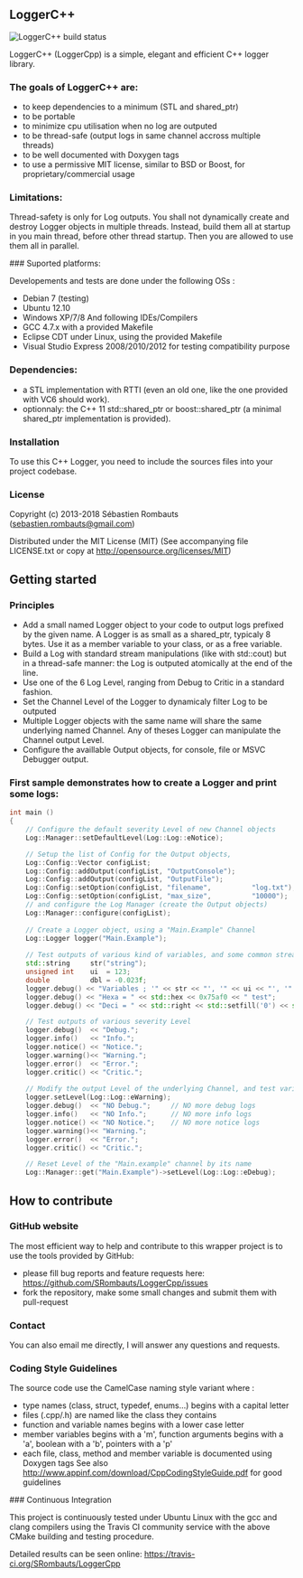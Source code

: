 LoggerC++
---------

![LoggerC++ build status](https://api.travis-ci.org/SRombauts/LoggerCpp.png "LoggerC++ build status")

LoggerC++ (LoggerCpp) is a simple, elegant and efficient C++ logger library.

### The goals of LoggerC++ are:

- to keep dependencies to a minimum (STL and shared_ptr)
- to be portable
- to minimize cpu utilisation when no log are outputed
- to be thread-safe (output logs in same channel accross multiple threads)
- to be well documented with Doxygen tags
- to use a permissive MIT license, similar to BSD or Boost, for proprietary/commercial usage

### Limitations:

Thread-safety is only for Log outputs.
You shall not dynamically create and destroy Logger objects in multiple threads.
Instead, build them all at startup in you main thread, before other thread startup.
Then you are allowed to use them all in parallel.

### Suported platforms:

Developements and tests are done under the following OSs :
- Debian 7 (testing)
- Ubuntu 12.10
- Windows XP/7/8
And following IDEs/Compilers
- GCC 4.7.x with a provided Makefile
- Eclipse CDT under Linux, using the provided Makefile
- Visual Studio Express 2008/2010/2012 for testing compatibility purpose

### Dependencies:

- a STL implementation with RTTI (even an old one, like the one provided with VC6 should work).
- optionnaly: the C++ 11 std::shared_ptr or boost::shared_ptr (a minimal shared_ptr implementation is provided).

### Installation

To use this C++ Logger, you need to include the sources files into your project codebase.

### License

Copyright (c) 2013-2018 Sébastien Rombauts (sebastien.rombauts@gmail.com)

Distributed under the MIT License (MIT) (See accompanying file LICENSE.txt
or copy at http://opensource.org/licenses/MIT)

## Getting started
### Principles

- Add a small named Logger object to your code to output logs prefixed by the given name.
A Logger is as small as a shared_ptr, typicaly 8 bytes.
Use it as a member variable to your class, or as a free variable.
- Build a Log with standard stream manipulations (like with std::cout)
but in a thread-safe manner: the Log is outputed atomically at the end of the line.
- Use one of the 6 Log Level, ranging from Debug to Critic in a standard fashion.
- Set the Channel Level of the Logger to dynamicaly filter Log to be outputed
- Multiple Logger objects with the same name will share the same underlying named Channel.
Any of theses Logger can manipulate the Channel output Level.
- Configure the availlable Output objects, for console, file or MSVC Debugger output.

### First sample demonstrates how to create a Logger and print some logs:

```C++
int main ()
{
    // Configure the default severity Level of new Channel objects
    Log::Manager::setDefaultLevel(Log::Log::eNotice);

    // Setup the list of Config for the Output objects,
    Log::Config::Vector configList;
    Log::Config::addOutput(configList, "OutputConsole");
    Log::Config::addOutput(configList, "OutputFile");
    Log::Config::setOption(configList, "filename",          "log.txt");
    Log::Config::setOption(configList, "max_size",          "10000");
    // and configure the Log Manager (create the Output objects)
    Log::Manager::configure(configList);
    
    // Create a Logger object, using a "Main.Example" Channel
    Log::Logger logger("Main.Example");
    
    // Test outputs of various kind of variables, and some common stream manipulations.
    std::string     str("string");
    unsigned int    ui  = 123;
    double          dbl = -0.023f;
    logger.debug() << "Variables ; '" << str << "', '" << ui << "', '" << dbl << "'";
    logger.debug() << "Hexa = " << std::hex << 0x75af0 << " test";
    logger.debug() << "Deci = " << std::right << std::setfill('0') << std::setw(8) << 76035 << " test";

    // Test outputs of various severity Level
    logger.debug()  << "Debug.";
    logger.info()   << "Info.";
    logger.notice() << "Notice.";
    logger.warning()<< "Warning.";
    logger.error()  << "Error.";
    logger.critic() << "Critic.";
    
    // Modify the output Level of the underlying Channel, and test various severity Level again
    logger.setLevel(Log::Log::eWarning);
    logger.debug()  << "NO Debug.";     // NO more debug logs
    logger.info()   << "NO Info.";      // NO more info logs
    logger.notice() << "NO Notice.";    // NO more notice logs
    logger.warning()<< "Warning.";
    logger.error()  << "Error.";
    logger.critic() << "Critic.";

    // Reset Level of the "Main.example" channel by its name
    Log::Manager::get("Main.Example")->setLevel(Log::Log::eDebug);
```

## How to contribute
### GitHub website
The most efficient way to help and contribute to this wrapper project is to
use the tools provided by GitHub:
- please fill bug reports and feature requests here: https://github.com/SRombauts/LoggerCpp/issues
- fork the repository, make some small changes and submit them with pull-request

### Contact
You can also email me directly, I will answer any questions and requests.

### Coding Style Guidelines
The source code use the CamelCase naming style variant where :
- type names (class, struct, typedef, enums...) begins with a capital letter
- files (.cpp/.h) are named like the class they contains
- function and variable names begins with a lower case letter
- member variables begins with a 'm', function arguments begins with a 'a', boolean with a 'b', pointers with a 'p'
- each file, class, method and member variable is documented using Doxygen tags
See also http://www.appinf.com/download/CppCodingStyleGuide.pdf for good guidelines

### Continuous Integration

This project is continuously tested under Ubuntu Linux with the gcc and clang compilers
using the Travis CI community service with the above CMake building and testing procedure.

Detailed results can be seen online: https://travis-ci.org/SRombauts/LoggerCpp
